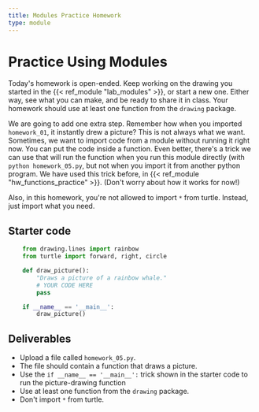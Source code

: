 ```yaml
---
title: Modules Practice Homework
type: module
---
```

# Practice Using Modules

Today's homework is open-ended. Keep working on the drawing you started in the {{< ref_module "lab_modules" >}}, or start a new one. Either way, see what you can make, and be ready to share it in class. Your homework should use at least one function from the `drawing` package.

We are going to add one extra step. Remember how when you imported `homework_01`, it instantly drew a picture? This is not always what we want. Sometimes, we want to import code from a module without running it right now. You can put the code inside a function. Even better, there's a trick we can use that will run the function when you run this module directly (with `python homework_05.py`, but not when you import it from another python program. We have used this trick before, in {{< ref_module "hw_functions_practice" >}}. (Don't worry about how it works for now!)

Also, in this homework, you're not allowed to import `*` from turtle. Instead, just import what you need.

## Starter code

```python
    from drawing.lines import rainbow
    from turtle import forward, right, circle

    def draw_picture():
        "Draws a picture of a rainbow whale."
        # YOUR CODE HERE
        pass

    if __name__ == '__main__':
        draw_picture()
```

## Deliverables

- Upload a file called `homework_05.py`.
- The file should contain a function that draws a picture.
- Use the `if __name__ == '__main__':` trick shown in the starter code to run the picture-drawing function
- Use at least one function from the `drawing` package.
- Don't import `*` from turtle.
